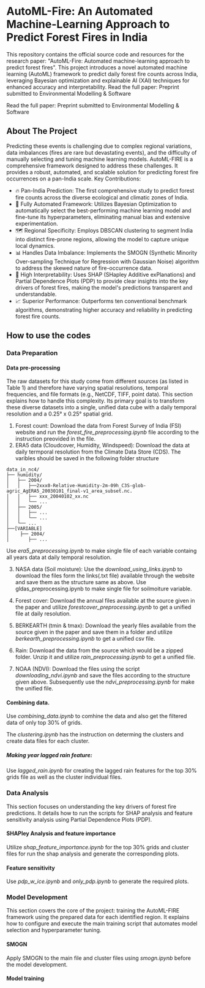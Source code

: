
# AutoML-Fire: An Automated Machine-Learning Approach to Predict Forest Fires in India


This repository contains the official source code and resources for the research paper: "AutoML-Fire: Automated machine-learning approach to predict forest fires".
This project introduces a novel automated machine learning (AutoML) framework to predict daily forest fire counts across India, leveraging Bayesian optimization and explainable AI (XAI) techniques for enhanced accuracy and interpretability.
Read the full paper: Preprint submitted to Environmental Modelling & Software

Read the full paper: Preprint submitted to Environmental Modelling & Software


## About The Project

Predicting these events is challenging due to complex regional variations, data imbalances (fires are rare but devastating events), and the difficulty of manually selecting and tuning machine learning models.
AutoML-FIRE is a comprehensive framework designed to address these challenges. It provides a robust, automated, and scalable solution for predicting forest fire occurrences on a pan-India scale.
Key Contributions:
- 🔥 Pan-India Prediction: The first comprehensive study to predict forest fire counts across the diverse ecological and climatic zones of India.
- 🤖 Fully Automated Framework: Utilizes Bayesian Optimization to automatically select the best-performing machine learning model and fine-tune its hyperparameters, eliminating manual bias and extensive experimentation.
- 🗺️ Regional Specificity: Employs DBSCAN clustering to segment India into distinct fire-prone regions, allowing the model to capture unique local dynamics.
- 📊 Handles Data Imbalance: Implements the SMOGN (Synthetic Minority Over-sampling Technique for Regression with Gaussian Noise) algorithm to address the skewed nature of fire-occurrence data.
- 🧠 High Interpretability: Uses SHAP (SHapley Additive exPlanations) and Partial Dependence Plots (PDP) to provide clear insights into the key drivers of forest fires, making the model's predictions transparent and understandable.
- 📈 Superior Performance: Outperforms ten conventional benchmark algorithms, demonstrating higher accuracy and reliability in predicting forest fire counts.

## How to use the codes

### Data Preparation

#### Data pre-processing
The raw datasets for this study come from different sources (as listed in Table 1) and therefore have varying spatial resolutions, temporal frequencies, and file formats (e.g., NetCDF, TIFF, point data). This section explains how to handle this complexity. Its primary goal is to transform these diverse datasets into a single, unified data cube with a daily temporal resolution and a 0.25° x 0.25° spatial grid.

1. Forest count: Download the data from Forest Survey of India (FSI) website and run the _forest_fire_preprocessing.ipynb_ file according to the instruction preovided in the file.
2. ERA5 data (Cloudcover, Humidity, Windspeed): Download the data at daily termporal resolution from the Climate Data Store (CDS). The varibles should be saved in the following folder structure
```text
data_in_nc4/
├── humidity/
│   ├── 2004/
│   │   ├──2xxx0-Relative-Humidity-2m-09h_C3S-glob-agric_AgERA5_20030101_final-v1_area_subset.nc.
│   │   ├── xxx_20040102_xx.nc
│   │   └── ...
│   ├── 2005/
│   │   ├── ...
│   │   └── ...
│   └── ...
├──[VARIABLE]
│    ├── 2004/
│       ├── ...

```
Use _era5_preprocessing.ipynb_ to make single file of each variable containg all years data at daily temporal resolution.

3. NASA data (Soil moisture): Use the _download_using_links.ipynb_ to download the files form the links(.txt file) available through the website and save them as the structure same as above. Use gldas_preprocessing.ipynb to make single file for soilmoiture variable.

4. Forest cover: Download the annual files available at the source given in the paper and utilize _forestcover_preprocessing.ipynb_ to get a unified file at daily resolution.

5. BERKEARTH (tmin & tmax): Download the yearly files available from the source given in the paper and save them in a folder and utilize _berkearth_preprocessing.ipynb_ to get a unified csv file.

5. Rain: Download the data from the source which would be a zipped folder. Unzip it and utilize _rain_preprocessing.ipynb_ to get a unified file.

6. NOAA (NDVI): Download the files using the script _downloading_ndvi.ipynb_ and save the files according to the structure given above. Subsequently use the _ndvi_preprocessing.ipynb_ for make the unified file.

#### Combining data.

Use _combining_data.ipynb_ to comhine the data and also get the filtered data of only top 30% of grids. 

The _clustering.ipynb_ has the instruction on determing the clusters and create data files for each cluster. 

##### Making year lagged rain feature: 
Use _lagged_rain.ipynb_ for creating the lagged rain features for the top 30% grids file as well as the cluster individual files.

### Data Analysis 

This section focuses on understanding the key drivers of forest fire predictions. It details how to run the scripts for SHAP analysis and feature sensitivity analysis using Partial Dependence Plots (PDP).

#### SHAPley Analysis and feature importance
Utilize _shap_feature_importance.ipynb_ for the top 30% grids and cluster files for run the shap analysis and generate the corresponding plots.

#### Feature sensitivity  
Use _pdp_w_ice.ipynb_ and _only_pdp.ipynb_ to generate the required plots.

### Model Development

This section covers the core of the project: training the AutoML-FIRE framework using the prepared data for each identified region. It explains how to configure and execute the main training script that automates model selection and hyperparameter tuning.
 
#### SMOGN
Apply SMOGN to the main file and cluster files using _smogn.ipynb_ before the model development.

#### Model training
